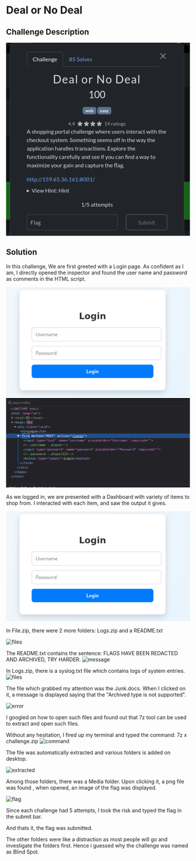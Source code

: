 # Deal or No Deal

## Challenge Description
![Challenge Description](images/DDDescription.png)

## Solution

In this challenge, We are first greeted with a Login page. As confident as I am, I directly opened the inspector and found the user name and password as comments in the HTML script.

![Login](images/DDLogin.png)
![LoginPassword](images/DDLoginPassword.png)

As we logged in, we are presented with a Dashboard with variety of items to shop from. I interacted with each item, and saw the output it gives. 

![Dashboard](images/DDLogin.png)

In File.zip, there were 2 more folders: 
Logs.zip and a README.txt 

![files](images/BSLogs.zip.png)

The README.txt contains the sentence: FLAGS HAVE BEEN REDACTED AND ARCHIVED, TRY HARDER.
![message](images/BSMessage.png)

In Logs.zip, there is a syslog.txt file which contains logs of system entries.
![files](images/BSsyslog.png)

The file which grabbed my attention was the Junk.docs. When I clicked on it, a message is displayed saying that the "Archived type is not supported".

![error](images/BSArchiveerror.png)

I googled on how to open such files and found out that 7z tool can be used to extract and open such files.

Without any hesitation, I fired up my terminal and typed the command:
7z x challenge.zip
![command](images/BS7z.png)

The file was automatically extracted and various folders is added on desktop.

![extracted](images/BSJunkextracted.png)

Among those folders, there was a Media folder. Upon clicking it, a png file was found , when opened, an image of the flag was displayed.

![flag](images/BSFlag.png)

Since each challenge had 5 attempts, I took the risk and typed the flag in the submit bar.

And thats it, the flag was submitted.

The other folders were like a distraction as most people will go and investigate the folders first. Hence i guessed why the challenge was named as Blind Spot.


